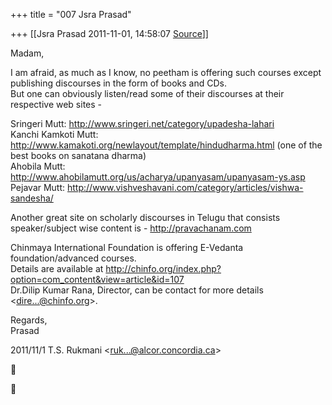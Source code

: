 +++
title = "007 Jsra Prasad"

+++
[[Jsra Prasad	2011-11-01, 14:58:07 [Source](https://groups.google.com/g/bvparishat/c/Ff_1PlN2Two)]]



Madam,  
  
I am afraid, as much as I know, no peetham is offering such courses except publishing discourses in the form of books and CDs.  
But one can obviously listen/read some of their discourses at their respective web sites -  
  
Sringeri Mutt: <http://www.sringeri.net/category/upadesha-lahari>  
Kanchi Kamkoti Mutt: <http://www.kamakoti.org/newlayout/template/hindudharma.html> (one of the best books on sanatana dharma)  
Ahobila Mutt: <http://www.ahobilamutt.org/us/acharya/upanyasam/upanyasam-ys.asp>  
Pejavar Mutt: <http://www.vishveshavani.com/category/articles/vishwa-sandesha/>  
  
Another great site on scholarly discourses in Telugu that consists speaker/subject wise content is - <http://pravachanam.com>  
  
Chinmaya International Foundation is offering E-Vedanta foundation/advanced courses.  
Details are available at <http://chinfo.org/index.php?option=com_content&view=article&id=107>  
Dr.Dilip Kumar Rana, Director, can be contact for more details \<[dire...@chinfo.org]()\>.  
  
Regards,  
Prasad  
  

2011/11/1 T.S. Rukmani \<[ruk...@alcor.concordia.ca]()\>





